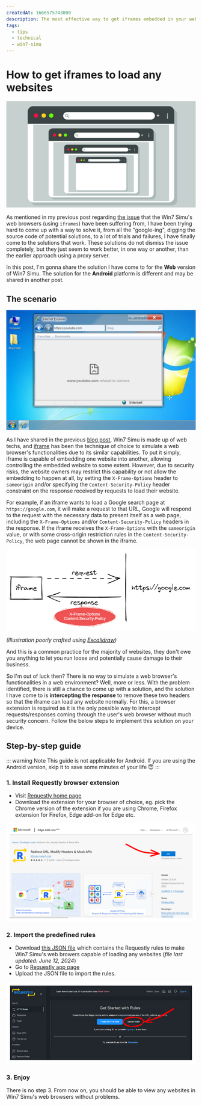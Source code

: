```yaml
---
createdAt: 1666575743000
description: The most effective way to get iframes embedded in your web apps to load any websites
tags:
  - tips
  - technical
  - win7-simu
---
```


# How to get iframes to load any websites

<script setup lang="ts">
import { VPButton } from 'vitepress/theme'
</script>

![The infinite iframe](/assets/covers/load-any-websites-in-iframes.png)

<div :class="$style.center">
<VPButton size="big" text="Jump to the guide" href="#step-by-step-guide"/>
</div>

As mentioned in my previous post regarding [the issue](./building-win7-simu.md#iframe-issue) that the Win7 Simu's web browsers (using `iframes`) have been suffering from, I have been trying hard to come up with a way to solve it, from all the "google-ing", digging the source code of potential solutions, to a lot of trials and failures, I have finally come to the solutions that work. These solutions do not dismiss the issue completely, but they just seem to work better, in one way or another, than the earlier approach using a proxy server.

In this post, I'm gonna share the solution I have come to for the __Web__ version of Win7 Simu. The solution for the __Android__ platform is different and may be shared in another post.

## The scenario

![Cannot load website in iframe](./img/load-any-websites-in-iframes/win7simu-iframe-browser.png)

As I have shared in the previous [blog post](./building-win7-simu.md), Win7 Simu is made up of web techs, and [iframe](https://developer.mozilla.org/en-US/docs/Web/HTML/Element/iframe) has been the technique of choice to simulate a web browser's functionalities due to its similar capabilities. To put it simply, iframe is capable of embedding one website into another, allowing controlling the embedded website to some extent. However, due to security risks, the website owners may restrict this capability or not allow the embedding to happen at all, by setting the `X-Frame-Options` header to `sameorigin` and/or specifying the `Content-Security-Policy` header constraint on the response received by requests to load their website.

For example, if an iframe wants to load a Google search page at `https://google.com`, it will make a request to that URL, Google will respond to the request with the necessary data to present itself as a web page, including the `X-Frame-Options` and/or `Content-Security-Policy` headers in the response. If the iframe receives the `X-Frame-Options` with the `sameorigin` value, or with some cross-origin restriction rules in the `Content-Security-Policy`, the web page cannot be shown in the iframe.

![Iframe example](./img/load-any-websites-in-iframes/iframe-example.png)

_(Illustration poorly crafted using [Excalidraw](https://excalidraw.com/))_

And this is a common practice for the majority of websites, they don't owe you anything to let you run loose and potentially cause damage to their business.

So I'm out of luck then? There is no way to simulate a web browser's functionalities in a web environment? Well, more or less. With the problem identified, there is still a chance to come up with a solution, and the solution I have come to is __intercepting the response__ to remove these two headers so that the iframe can load any website normally. For this, a browser extension is required as it is the only possible way to intercept requests/responses coming through the user's web browser without much security concern. Follow the below steps to implement this solution on your device.

<a-google-ad />

## Step-by-step guide

::: warning Note
This guide is not applicable for Android. If you are using the Android version, skip it to save some minutes of your life 😇
:::

### 1. Install Requestly browser extension

* Visit [Requestly home page](https://requestly.io/)
* Download the extension for your browser of choice, eg. pick the Chrome version of the extension if you are using Chrome, Firefox extension for Firefox, Edge add-on for Edge etc.

![Install Requestly on Edge](./img/load-any-websites-in-iframes/install-requestly-edge.png)

### 2. Import the predefined rules

* Download <a href="/assets/win7-simu-requestly.json" download>this JSON file</a> which contains the Requestly rules to make Win7 Simu's web browers capable of loading any websites (_file last updated: June 12, 2024_)
* Go to [Requestly app page](https://app.requestly.io/rules/my-rules)
* Upload the JSON file to import the rules.

![Import Win7 Simu Requestly rules](./img/load-any-websites-in-iframes/import-win7simu-requestly-rules.png)

### 3. Enjoy

There is no step 3. From now on, you should be able to view any websites in Win7 Simu's web browsers without problems.

<style module>
.copyright {
  text-align: center;
  margin: 2rem 0;
}

.copyright a {
  text-decoration: none;
}
</style>
